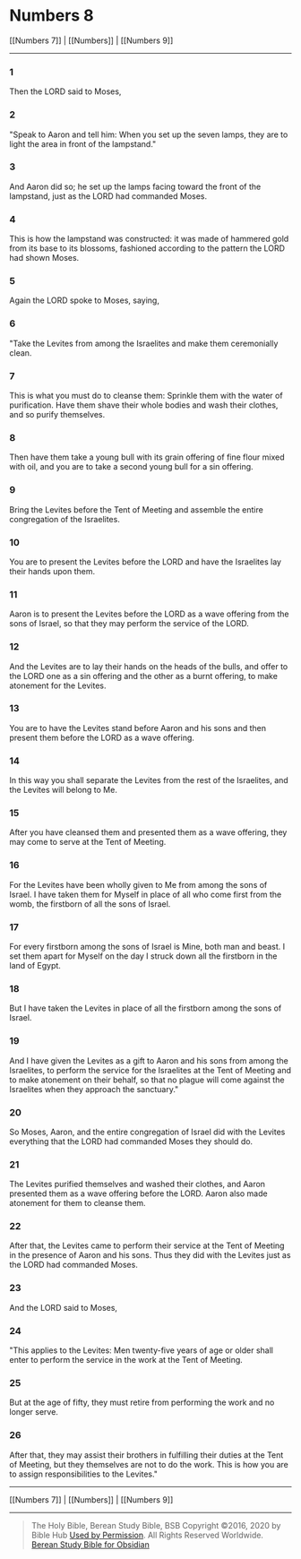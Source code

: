 # Numbers 8

[[Numbers 7]] | [[Numbers]] | [[Numbers 9]]

---

### 1
Then the LORD said to Moses,

### 2
"Speak to Aaron and tell him: When you set up the seven lamps, they are to light the area in front of the lampstand."

### 3
And Aaron did so; he set up the lamps facing toward the front of the lampstand, just as the LORD had commanded Moses.

### 4
This is how the lampstand was constructed: it was made of hammered gold from its base to its blossoms, fashioned according to the pattern the LORD had shown Moses.

### 5
Again the LORD spoke to Moses, saying,

### 6
"Take the Levites from among the Israelites and make them ceremonially clean.

### 7
This is what you must do to cleanse them: Sprinkle them with the water of purification. Have them shave their whole bodies and wash their clothes, and so purify themselves.

### 8
Then have them take a young bull with its grain offering of fine flour mixed with oil, and you are to take a second young bull for a sin offering.

### 9
Bring the Levites before the Tent of Meeting and assemble the entire congregation of the Israelites.

### 10
You are to present the Levites before the LORD and have the Israelites lay their hands upon them.

### 11
Aaron is to present the Levites before the LORD as a wave offering from the sons of Israel, so that they may perform the service of the LORD.

### 12
And the Levites are to lay their hands on the heads of the bulls, and offer to the LORD one as a sin offering and the other as a burnt offering, to make atonement for the Levites.

### 13
You are to have the Levites stand before Aaron and his sons and then present them before the LORD as a wave offering.

### 14
In this way you shall separate the Levites from the rest of the Israelites, and the Levites will belong to Me.

### 15
After you have cleansed them and presented them as a wave offering, they may come to serve at the Tent of Meeting.

### 16
For the Levites have been wholly given to Me from among the sons of Israel. I have taken them for Myself in place of all who come first from the womb, the firstborn of all the sons of Israel.

### 17
For every firstborn among the sons of Israel is Mine, both man and beast. I set them apart for Myself on the day I struck down all the firstborn in the land of Egypt.

### 18
But I have taken the Levites in place of all the firstborn among the sons of Israel.

### 19
And I have given the Levites as a gift to Aaron and his sons from among the Israelites, to perform the service for the Israelites at the Tent of Meeting and to make atonement on their behalf, so that no plague will come against the Israelites when they approach the sanctuary."

### 20
So Moses, Aaron, and the entire congregation of Israel did with the Levites everything that the LORD had commanded Moses they should do.

### 21
The Levites purified themselves and washed their clothes, and Aaron presented them as a wave offering before the LORD. Aaron also made atonement for them to cleanse them.

### 22
After that, the Levites came to perform their service at the Tent of Meeting in the presence of Aaron and his sons. Thus they did with the Levites just as the LORD had commanded Moses.

### 23
And the LORD said to Moses,

### 24
"This applies to the Levites: Men twenty-five years of age or older shall enter to perform the service in the work at the Tent of Meeting.

### 25
But at the age of fifty, they must retire from performing the work and no longer serve.

### 26
After that, they may assist their brothers in fulfilling their duties at the Tent of Meeting, but they themselves are not to do the work. This is how you are to assign responsibilities to the Levites."

---

[[Numbers 7]] | [[Numbers]] | [[Numbers 9]]

---

> The Holy Bible, Berean Study Bible, BSB
> Copyright &copy;2016, 2020 by Bible Hub
> [Used by Permission](https://berean.bible/terms.htm). All Rights Reserved Worldwide.
> [Berean Study Bible for Obsidian](https://github.com/gapmiss/berean-study-bible-for-obsidian)</small>

